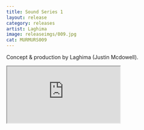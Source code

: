 ```yaml
---
title: Sound Series 1
layout: release
category: releases
artist: Laghima
image: releaseimgs/009.jpg
cat: MURMURS009
---
```

<p>Concept & production by Laghima (Justin Mcdowell).</p>

<iframe src="http://bandcamp.com/EmbeddedPlayer/album=2363431348/size=large/bgcol=ffffff/linkcol=0687f5/artwork=none/transparent=true/" seamless><a href="http://murmurscollective.bandcamp.com/album/maturity-traits-2">Maturity Traits by Feels</a></iframe>
